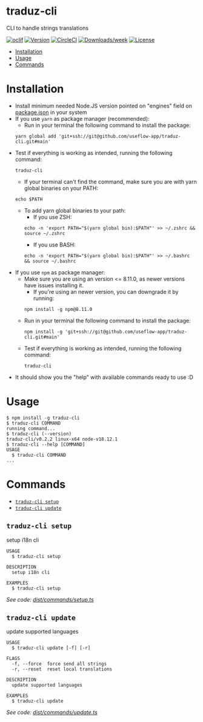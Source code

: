 traduz-cli
==============

CLI to handle strings translations

[![oclif](https://img.shields.io/badge/cli-oclif-brightgreen.svg)](https://oclif.io)
[![Version](https://img.shields.io/npm/v/oclif-hello-world.svg)](https://npmjs.org/package/oclif-hello-world)
[![CircleCI](https://circleci.com/gh/oclif/hello-world/tree/main.svg?style=shield)](https://circleci.com/gh/oclif/hello-world/tree/main)
[![Downloads/week](https://img.shields.io/npm/dw/oclif-hello-world.svg)](https://npmjs.org/package/oclif-hello-world)
[![License](https://img.shields.io/npm/l/oclif-hello-world.svg)](https://github.com/useflow-app/traduz-cli/blob/main/package.json)

<!-- toc -->
* [Installation](#installation)
* [Usage](#usage)
* [Commands](#commands)
<!-- tocstop -->

# Installation

- Install minimum needed Node.JS version pointed on "engines" field on [package.json](https://github.com/useflow-app/traduz-cli/blob/main/package.json) in your system
- If you use `yarn` as package manager (recommended):
  - Run in your terminal the following command to install the package:
  ```shell
  yarn global add 'git+ssh://git@github.com/useflow-app/traduz-cli.git#main'
  ```
- Test if everything is working as intended, running the following command:
  ```shell
  traduz-cli
  ```
  - If your terminal can't find the command, make sure you are with yarn global binaries on your PATH:
  ```shell
  echo $PATH
  ```
  - To add yarn global binaries to your path:
    - If you use ZSH:
    ```shell
    echo -n 'export PATH="$(yarn global bin):$PATH"' >> ~/.zshrc && source ~/.zshrc
    ```
    - If you use BASH:
    ```shell
    echo -n 'export PATH="$(yarn global bin):$PATH"' >> ~/.bashrc && source ~/.bashrc
    ```
- If you use `npm` as package manager:
  - Make sure you are using an version <= 8.11.0, as newer versions have issues installing it.
    - If you're using an newer version, you can downgrade it by running:
    ```shell
    npm install -g npm@8.11.0
    ```
  - Run in your terminal the following command to install the package:
    ```shell
    npm install -g 'git+ssh://git@github.com/useflow-app/traduz-cli.git#main'
    ```
  - Test if everything is working as intended, running the following command:
    ```shell
    traduz-cli
    ```
- It should show you the "help" with available commands ready to use :D

# Usage
<!-- usage -->
```sh-session
$ npm install -g traduz-cli
$ traduz-cli COMMAND
running command...
$ traduz-cli (--version)
traduz-cli/v0.2.2 linux-x64 node-v18.12.1
$ traduz-cli --help [COMMAND]
USAGE
  $ traduz-cli COMMAND
...
```
<!-- usagestop -->
# Commands
<!-- commands -->
* [`traduz-cli setup`](#traduz-cli-setup)
* [`traduz-cli update`](#traduz-cli-update)

## `traduz-cli setup`

setup i18n cli

```
USAGE
  $ traduz-cli setup

DESCRIPTION
  setup i18n cli

EXAMPLES
  $ traduz-cli setup
```

_See code: [dist/commands/setup.ts](https://github.com/useflow-app/traduz-cli/blob/v0.2.2/dist/commands/setup.ts)_

## `traduz-cli update`

update supported languages

```
USAGE
  $ traduz-cli update [-f] [-r]

FLAGS
  -f, --force  force send all strings
  -r, --reset  reset local translations

DESCRIPTION
  update supported languages

EXAMPLES
  $ traduz-cli update
```

_See code: [dist/commands/update.ts](https://github.com/useflow-app/traduz-cli/blob/v0.3.0/dist/commands/update.ts)_
<!-- commandsstop -->
